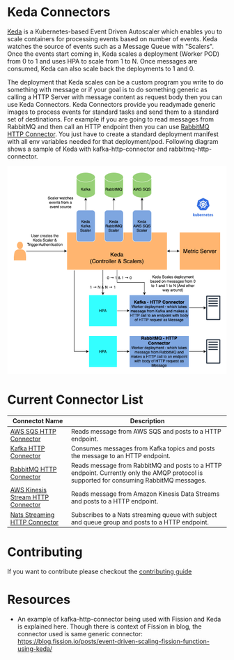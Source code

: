 # Keda Connectors

[Keda](https://keda.sh/) is a Kubernetes-based Event Driven Autoscaler which enables you to scale containers for processing events based on number of events. Keda watches the source of events such as a Message Queue with "Scalers". Once the events start coming in, Keda scales a deployment (Worker POD) from 0 to 1 and uses HPA to scale from 1 to N. Once messages are consumed, Keda can also scale back the deployments to 1 and 0.

The deployment that Keda scales can be a custom program you write to do something with message or if your goal is to do something generic as calling a HTTP Server with message content as request body then you can use Keda Connectors. Keda Connectors provide you readymade generic images to process events for standard tasks and send them to a standard set of destinations. For example if you are going to read messages from RabbitMQ and then call an HTTP endpoint then you can use [RabbitMQ HTTP Connector](./rabbitmq-http-connector/README.md). You just have to create a standard deployment manifest with all env variables needed for that deployment/pod. Following diagram shows a sample of Keda with kafka-http-connector and rabbitmq-http-connector.

![Keda Connectors](keda-connectors.png)

# Current Connector List

|Connectot Name | Description |
|---|---|
|[AWS SQS HTTP Connector](./aws-sqs-http-connector/README.md)|Reads message from AWS SQS and posts to a HTTP endpoint.|
|[Kafka HTTP Connector](./kafka-http-connector/README.md)| Consumes messages from Kafka topics and posts the message to an HTTP endpoint.|
|[RabbitMQ HTTP Connector](./rabbitmq-http-connector/README.md)|Reads message from RabbitMQ and posts to a HTTP endpoint. Currently only the AMQP protocol is supported for consuming RabbitMQ messages.|
|[AWS Kinesis Stream HTTP Connector](./aws-kinesis-http-connector/README.md)|Reads message from  Amazon Kinesis Data Streams and posts to a HTTP endpoint.|
|[Nats Streaming HTTP Connector](./nats-streaming-http-connector/README.md)|Subscribes to a Nats streaming queue with subject and queue group and posts to a HTTP endpoint.|

# Contributing

If you want to contribute please checkout the [contributing guide](CONTRIBUTING.md)

# Resources

* An example of kafka-http-connector being used with Fission and Keda is explained here. Though there is context of Fission in blog, the connector used is same generic connector:  https://blog.fission.io/posts/event-driven-scaling-fission-function-using-keda/ 
